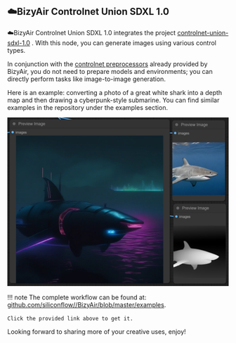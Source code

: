 ## ☁️BizyAir Controlnet Union SDXL 1.0

☁️BizyAir Controlnet Union SDXL 1.0 integrates the project [controlnet-union-sdxl-1.0](https://huggingface.co/xinsir/controlnet-union-sdxl-1.0) . With this node, you can generate images using various control types.

In conjunction with the [controlnet preprocessors](../controlnet-preprocessor/introduce.md) already provided by BizyAir, you do not need to prepare models and environments; you can directly perform tasks like image-to-image generation.

Here is an example: converting a photo of a great white shark into a depth map and then drawing a cyberpunk-style submarine. You can find similar examples in the repository under the examples section.

![](./shark-submarine.png)

!!! note
    The complete workflow can be found at: [github.com/siliconflow//BizyAir/blob/master/examples](https://github.com/siliconflow/BizyAir/blob/master/examples/bizyair_controlnet_union_workflow.json).

    Click the provided link above to get it.

Looking forward to sharing more of your creative uses, enjoy!